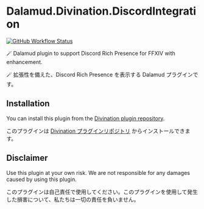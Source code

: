 # Dalamud.Divination.DiscordIntegration

[![GitHub Workflow Status](https://img.shields.io/github/workflow/status/horoscope-dev/Dalamud.Divination.DiscordIntegration/CI?style=flat-square)](https://github.com/horoscope-dev/Dalamud.Divination.DiscordIntegration/actions/workflows/ci.yml)

🪄 Dalamud plugin to support Discord Rich Presence for FFXIV with enhancement.

🪄 拡張性を備えた、Discord Rich Presence を表示する Dalamud プラグインです。

## Installation

You can install this plugin from
the [Divination plugin repository](https://github.com/horoscope-dev/Dalamud.DivinationPluginRepo).

このプラグインは [Divination プラグインリポジトリ](https://github.com/horoscope-dev/Dalamud.DivinationPluginRepo) からインストールできます。

## Disclaimer

Use this plugin at your own risk. We are not responsible for any damages caused by using this plugin.

このプラグインは自己責任で使用してください。このプラグインを使用して発生した損害について、私たちは一切の責任を負いません。
